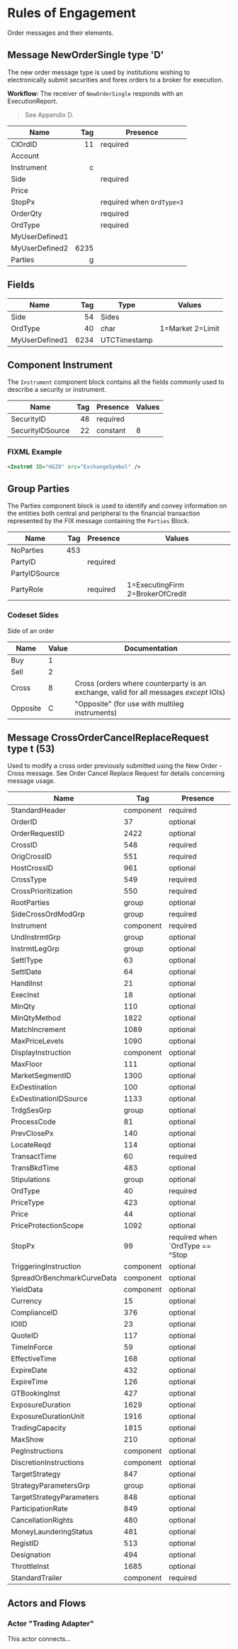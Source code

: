 # Rules of Engagement

Order messages and their elements.

## Message NewOrderSingle type 'D'

The new order message type is used by institutions wishing to electronically submit securities and forex orders to a broker for execution.

**Workflow**: The receiver of `NewOrderSingle` responds with an ExecutionReport.

> See Appendix D.

| Name           | Tag | Presence                |
| -------------- | --: | ----------------------- |
| ClOrdID        | 11  | required                |
| Account        |     |                         |
| Instrument     | c   |                         |
| Side           |     | required                |
| Price          |     |                         |
| StopPx         |     | required when `OrdType=3` |
| OrderQty       |     | required                |
| OrdType        |     | required                |
| MyUserDefined1 |     |                         |
| MyUserDefined2 | 6235|                         |	
| Parties        | g   |                         |

## Fields

| Name           | Tag | Type         |  Values                  |
|----------------|----:|--------------|--------------------------|
| Side           | 54  | Sides        |	                         |
| OrdType        | 40  | char         | 1=Market 2=Limit         |
| MyUserDefined1 | 6234| UTCTimestamp |	                         |

## Component Instrument 

The `Instrument` component block contains all the fields commonly used to describe a security or instrument.

| Name             | Tag | Presence  | Values 
|------------------|----:|-----------|--------
| SecurityID       | 48  | required  |        
| SecurityIDSource | 22  | constant  | 8      

### FIXML Example

```xml 
<Instrmt ID="HGZ0" src="ExchangeSymbol" />
```

## Group Parties 

The Parties component block is used to identify and convey information on the
entities both central and peripheral to the financial transaction represented
by the FIX message containing the `Parties` Block. 

| Name           | Tag | Presence  | Values |
|----------------|----:|-----------|--------|
| NoParties      | 453 |           |        |
| PartyID        |     | required  |        |
| PartyIDSource  |     |           |        |
| PartyRole      |     | required  | 1=ExecutingFirm 2=BrokerOfCredit 

### Codeset Sides 

Side of an order

| Name     | Value | Documentation |
|----------|-------|---------------|
| Buy      | 1     |               |
| Sell     | 2     |               |
| Cross    | 8     | Cross (orders where counterparty is an exchange, valid for all messages *except* IOIs) 
| Opposite | C     | "Opposite" (for use with multileg instruments) 

## Message CrossOrderCancelReplaceRequest type t (53)

Used to modify a cross order previously submitted using the New Order - Cross message. See Order Cancel Replace Request for details concerning message usage.

| Name                       | Tag       | Presence                                                 |
|----------------------------|-----------|----------------------------------------------------------|
| StandardHeader             | component | required                                                 |
| OrderID                    | 37        | optional                                                 |
| OrderRequestID             | 2422      | optional                                                 |
| CrossID                    | 548       | required                                                 |
| OrigCrossID                | 551       | required                                                 |
| HostCrossID                | 961       | optional                                                 |
| CrossType                  | 549       | required                                                 |
| CrossPrioritization        | 550       | required                                                 |
| RootParties                | group     | optional                                                 |
| SideCrossOrdModGrp         | group     | required                                                 |
| Instrument                 | component | required                                                 |
| UndInstrmtGrp              | group     | optional                                                 |
| InstrmtLegGrp              | group     | optional                                                 |
| SettlType                  | 63        | optional                                                 |
| SettlDate                  | 64        | optional                                                 |
| HandlInst                  | 21        | optional                                                 |
| ExecInst                   | 18        | optional                                                 |
| MinQty                     | 110       | optional                                                 |
| MinQtyMethod               | 1822      | optional                                                 |
| MatchIncrement             | 1089      | optional                                                 |
| MaxPriceLevels             | 1090      | optional                                                 |
| DisplayInstruction         | component | optional                                                 |
| MaxFloor                   | 111       | optional                                                 |
| MarketSegmentID            | 1300      | optional                                                 |
| ExDestination              | 100       | optional                                                 |
| ExDestinationIDSource      | 1133      | optional                                                 |
| TrdgSesGrp                 | group     | optional                                                 |
| ProcessCode                | 81        | optional                                                 |
| PrevClosePx                | 140       | optional                                                 |
| LocateReqd                 | 114       | optional                                                 |
| TransactTime               | 60        | required                                                 |
| TransBkdTime               | 483       | optional                                                 |
| Stipulations               | group     | optional                                                 |
| OrdType                    | 40        | required                                                 |
| PriceType                  | 423       | optional                                                 |
| Price                      | 44        | optional                                                 |
| PriceProtectionScope       | 1092      | optional                                                 |
| StopPx                     | 99        | required when `OrdType == ^Stop || OrdType == ^StopLimit` |
| TriggeringInstruction      | component | optional                                                 |
| SpreadOrBenchmarkCurveData | component | optional                                                 |
| YieldData                  | component | optional                                                 |
| Currency                   | 15        | optional                                                 |
| ComplianceID               | 376       | optional                                                 |
| IOIID                      | 23        | optional                                                 |
| QuoteID                    | 117       | optional                                                 |
| TimeInForce                | 59        | optional                                                 |
| EffectiveTime              | 168       | optional                                                 |
| ExpireDate                 | 432       | optional                                                 |
| ExpireTime                 | 126       | optional                                                 |
| GTBookingInst              | 427       | optional                                                 |
| ExposureDuration           | 1629      | optional                                                 |
| ExposureDurationUnit       | 1916      | optional                                                 |
| TradingCapacity            | 1815      | optional                                                 |
| MaxShow                    | 210       | optional                                                 |
| PegInstructions            | component | optional                                                 |
| DiscretionInstructions     | component | optional                                                 |
| TargetStrategy             | 847       | optional                                                 |
| StrategyParametersGrp      | group     | optional                                                 |
| TargetStrategyParameters   | 848       | optional                                                 |
| ParticipationRate          | 849       | optional                                                 |
| CancellationRights         | 480       | optional                                                 |
| MoneyLaunderingStatus      | 481       | optional                                                 |
| RegistID                   | 513       | optional                                                 |
| Designation                | 494       | optional                                                 |
| ThrottleInst               | 1685      | optional                                                 |
| StandardTrailer            | component | required                                                 |

## Actors and Flows

### Actor "Trading Adapter"

This actor connects...